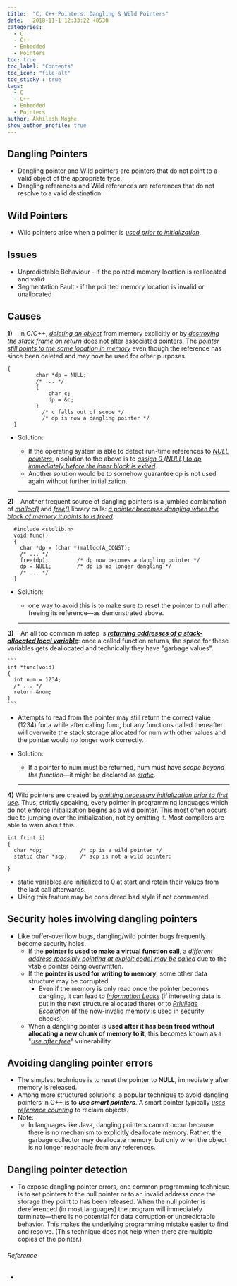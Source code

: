 ```yaml
---
title:  "C, C++ Pointers: Dangling & Wild Pointers"
date:   2018-11-1 12:33:22 +0530
categories:
  - C
  - C++
  - Embedded
  - Pointers
toc: true
toc_label: "Contents"
toc_icon: "file-alt"
toc_sticky : true
tags:
  - C
  - C++
  - Embedded
  - Pointers
author: Akhilesh Moghe
show_author_profile: true
---
```


## Dangling Pointers
- Dangling pointer and Wild pointers are pointers that do not point to a valid object of the appropriate type.
- Dangling references and Wild references are references that do not resolve to a valid destination.

## Wild Pointers
- Wild pointers arise when a pointer is *<u>used prior to initialization</u>*.

## Issues
- Unpredictable Behaviour - if the pointed memory location is reallocated and valid
- Segmentation Fault - if the pointed memory location is invalid or unallocated

## Causes
__1)__ &nbsp;&nbsp; In C/C++, *<u>deleting an object</u>* from memory explicitly or by *<u>destroying the stack frame on return</u>* does not alter associated pointers. The *<u>pointer still points to the same location in memory</u>* even though the reference has since been deleted and may now be used for other purposes.

  ```
  {
		   char *dp = NULL;
		   /* ... */
		   {
			   char c;
			   dp = &c;
		   } 
			 /* c falls out of scope */
			 /* dp is now a dangling pointer */
	}
  ```
- Solution:
  - If the operating system is able to detect run-time references to *<u>NULL pointers</u>*, a solution to the above is to *<u>assign 0 (NULL) to dp immediately before the inner block is exited</u>*.
  - Another solution would be to somehow guarantee dp is not used again without further initialization.

  ---

__2)__ &nbsp;&nbsp; Another frequent source of dangling pointers is a jumbled combination of *<u>malloc()</u>* and *<u>free()</u>* library calls: *<u>a pointer becomes dangling when the block of memory it points to is freed</u>*.

  ```
    #include <stdlib.h>
    void func()
    {
      char *dp = (char *)malloc(A_CONST);
      /* ... */
      free(dp);         /* dp now becomes a dangling pointer */
      dp = NULL;        /* dp is no longer dangling */
      /* ... */
    }
  ```
- Solution:
  - one way to avoid this is to make sure to reset the pointer to null after freeing its reference—as demonstrated above.

  ---

__3)__ &nbsp;&nbsp; An all too common misstep is __*<u>returning addresses of a stack-allocated local variable</u>*__:
    once a called function returns, the space for these variables gets deallocated and technically they have "garbage values".
    
    ```
    int *func(void)
    {
      int num = 1234;
      /* ... */
      return &num;
    }
    ```

- Attempts to read from the pointer may still return the correct value (1234) for a while after calling func, but any functions called thereafter will overwrite the stack storage allocated for num with other values and the pointer would no longer work correctly.
- Solution:
  - If a pointer to num must be returned, num must have *scope beyond the function*—it might be declared as *<u>static</u>*.

  ---

__4)__ Wild pointers are created by *<u>omitting necessary initialization prior to first use</u>*. Thus, strictly speaking, every pointer in programming languages which do not enforce initialization begins as a wild pointer. This most often occurs due to jumping over the initialization, not by omitting it.	Most compilers are able to warn about this.

  ```
  int f(int i)
  {
    char *dp;            /* dp is a wild pointer */
    static char *scp;    /* scp is not a wild pointer:

  }
  ```
- static variables are initialized to 0 at start and retain their values from the last call afterwards.
- Using this feature may be considered bad style if not commented.


## Security holes involving dangling pointers
- Like buffer-overflow bugs, dangling/wild pointer bugs frequently become security holes.
  - If the __pointer is used to make a virtual function call__, a *<u>different address (possibly pointing at exploit code) may be called</u>* due to	the vtable pointer being overwritten.
  - If the __pointer is used for writing to memory__, some other data structure may be corrupted.
    - Even if the memory is only read once the pointer becomes dangling, it can lead to *<u>Information Leaks</u>*	(if interesting data is put in the next structure allocated there) or to *<u>Privilege Escalation</u>* (if the now-invalid memory is used in security checks).
  - When a dangling pointer is __used after it has been freed without allocating a new chunk of memory to it__, this becomes known as a "*<u>use after free</u>*" vulnerability.


## Avoiding dangling pointer errors
- The simplest technique is to reset the pointer to __NULL__, immediately after memory is released.
- Among more structured solutions, a popular technique to avoid dangling pointers in C++ is to __*use smart pointers*__. A smart pointer typically *<u>uses reference counting</u>* to reclaim objects.
- Note:
  - In languages like Java, dangling pointers cannot occur because there is no mechanism to explicitly deallocate memory. Rather, the garbage collector may deallocate memory, but only when the object is no longer reachable from any references.


## Dangling pointer detection
- To expose dangling pointer errors, one common programming technique is to set pointers to the null pointer or to an invalid address once the storage they point to has been released. When the null pointer is dereferenced (in most languages) the program will immediately terminate—there is no potential for data corruption or unpredictable behavior. This makes the underlying programming mistake easier	to find and resolve. (This technique does not help when there are multiple copies of the pointer.)


###### Reference
  - 


